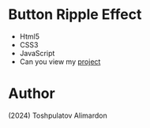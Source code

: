 # Button Ripple Effect

- Html5
- CSS3
- JavaScript
- Can you view my [project](https://toshpulatovalimardon.github.io/button-ripple-effect/)

# Author 
(2024) Toshpulatov Alimardon
